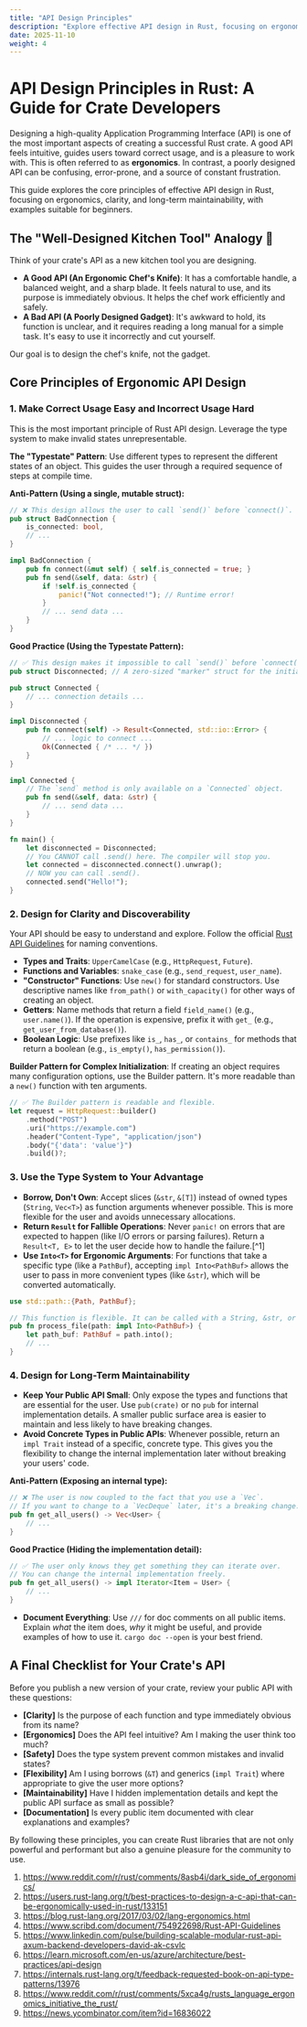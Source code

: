 ```yaml
---
title: "API Design Principles"
description: "Explore effective API design in Rust, focusing on ergonomics, clarity, and long-term maintainability."
date: 2025-11-10
weight: 4
---
```


# API Design Principles in Rust: A Guide for Crate Developers

Designing a high-quality Application Programming Interface (API) is one of the most important aspects of creating a successful Rust crate. A good API feels intuitive, guides users toward correct usage, and is a pleasure to work with. This is often referred to as **ergonomics**. In contrast, a poorly designed API can be confusing, error-prone, and a source of constant frustration.

This guide explores the core principles of effective API design in Rust, focusing on ergonomics, clarity, and long-term maintainability, with examples suitable for beginners.

## The "Well-Designed Kitchen Tool" Analogy 🔪

Think of your crate's API as a new kitchen tool you are designing.

- **A Good API (An Ergonomic Chef's Knife)**: It has a comfortable handle, a balanced weight, and a sharp blade. It feels natural to use, and its purpose is immediately obvious. It helps the chef work efficiently and safely.
- **A Bad API (A Poorly Designed Gadget)**: It's awkward to hold, its function is unclear, and it requires reading a long manual for a simple task. It's easy to use it incorrectly and cut yourself.

Our goal is to design the chef's knife, not the gadget.

## Core Principles of Ergonomic API Design

### 1. Make Correct Usage Easy and Incorrect Usage Hard

This is the most important principle of Rust API design. Leverage the type system to make invalid states unrepresentable.

**The "Typestate" Pattern**: Use different types to represent the different states of an object. This guides the user through a required sequence of steps at compile time.

**Anti-Pattern (Using a single, mutable struct):**

```rust
// ❌ This design allows the user to call `send()` before `connect()`.
pub struct BadConnection {
    is_connected: bool,
    // ...
}

impl BadConnection {
    pub fn connect(&mut self) { self.is_connected = true; }
    pub fn send(&self, data: &str) {
        if !self.is_connected {
            panic!("Not connected!"); // Runtime error!
        }
        // ... send data ...
    }
}
```

**Good Practice (Using the Typestate Pattern):**

```rust
// ✅ This design makes it impossible to call `send()` before `connect()`.
pub struct Disconnected; // A zero-sized "marker" struct for the initial state.

pub struct Connected {
    // ... connection details ...
}

impl Disconnected {
    pub fn connect(self) -> Result<Connected, std::io::Error> {
        // ... logic to connect ...
        Ok(Connected { /* ... */ })
    }
}

impl Connected {
    // The `send` method is only available on a `Connected` object.
    pub fn send(&self, data: &str) {
        // ... send data ...
    }
}

fn main() {
    let disconnected = Disconnected;
    // You CANNOT call .send() here. The compiler will stop you.
    let connected = disconnected.connect().unwrap();
    // NOW you can call .send().
    connected.send("Hello!");
}
```


### 2. Design for Clarity and Discoverability

Your API should be easy to understand and explore. Follow the official [Rust API Guidelines](https://rust-lang.github.io/api-guidelines/checklist.html) for naming conventions.

- **Types and Traits**: `UpperCamelCase` (e.g., `HttpRequest`, `Future`).
- **Functions and Variables**: `snake_case` (e.g., `send_request`, `user_name`).
- **"Constructor" Functions**: Use `new()` for standard constructors. Use descriptive names like `from_path()` or `with_capacity()` for other ways of creating an object.
- **Getters**: Name methods that return a field `field_name()` (e.g., `user.name()`). If the operation is expensive, prefix it with `get_` (e.g., `get_user_from_database()`).
- **Boolean Logic**: Use prefixes like `is_`, `has_`, or `contains_` for methods that return a boolean (e.g., `is_empty()`, `has_permission()`).

**Builder Pattern for Complex Initialization**: If creating an object requires many configuration options, use the Builder pattern. It's more readable than a `new()` function with ten arguments.

```rust
// ✅ The Builder pattern is readable and flexible.
let request = HttpRequest::builder()
    .method("POST")
    .uri("https://example.com")
    .header("Content-Type", "application/json")
    .body("{'data': 'value'}")
    .build()?;
```


### 3. Use the Type System to Your Advantage

- **Borrow, Don't Own**: Accept slices (`&str`, `&[T]`) instead of owned types (`String`, `Vec<T>`) as function arguments whenever possible. This is more flexible for the user and avoids unnecessary allocations.
- **Return `Result` for Fallible Operations**: Never `panic!` on errors that are expected to happen (like I/O errors or parsing failures). Return a `Result<T, E>` to let the user decide how to handle the failure.[^1]
- **Use `Into<T>` for Ergonomic Arguments**: For functions that take a specific type (like a `PathBuf`), accepting `impl Into<PathBuf>` allows the user to pass in more convenient types (like `&str`), which will be converted automatically.

```rust
use std::path::{Path, PathBuf};

// This function is flexible. It can be called with a String, &str, or PathBuf.
pub fn process_file(path: impl Into<PathBuf>) {
    let path_buf: PathBuf = path.into();
    // ...
}
```


### 4. Design for Long-Term Maintainability

- **Keep Your Public API Small**: Only expose the types and functions that are essential for the user. Use `pub(crate)` or no `pub` for internal implementation details. A smaller public surface area is easier to maintain and less likely to have breaking changes.
- **Avoid Concrete Types in Public APIs**: Whenever possible, return an `impl Trait` instead of a specific, concrete type. This gives you the flexibility to change the internal implementation later without breaking your users' code.

**Anti-Pattern (Exposing an internal type):**

```rust
// ❌ The user is now coupled to the fact that you use a `Vec`.
// If you want to change to a `VecDeque` later, it's a breaking change.
pub fn get_all_users() -> Vec<User> {
    // ...
}
```

**Good Practice (Hiding the implementation detail):**

```rust
// ✅ The user only knows they get something they can iterate over.
// You can change the internal implementation freely.
pub fn get_all_users() -> impl Iterator<Item = User> {
    // ...
}
```

- **Document Everything**: Use `///` for doc comments on all public items. Explain *what* the item does, *why* it might be useful, and provide examples of how to use it. `cargo doc --open` is your best friend.


## A Final Checklist for Your Crate's API

Before you publish a new version of your crate, review your public API with these questions:

- **[Clarity]** Is the purpose of each function and type immediately obvious from its name?
- **[Ergonomics]** Does the API feel intuitive? Am I making the user think too much?
- **[Safety]** Does the type system prevent common mistakes and invalid states?
- **[Flexibility]** Am I using borrows (`&T`) and generics (`impl Trait`) where appropriate to give the user more options?
- **[Maintainability]** Have I hidden implementation details and kept the public API surface as small as possible?
- **[Documentation]** Is every public item documented with clear explanations and examples?

By following these principles, you can create Rust libraries that are not only powerful and performant but also a genuine pleasure for the community to use.

1. https://www.reddit.com/r/rust/comments/8asb4i/dark_side_of_ergonomics/
2. https://users.rust-lang.org/t/best-practices-to-design-a-c-api-that-can-be-ergonomically-used-in-rust/133151
3. https://blog.rust-lang.org/2017/03/02/lang-ergonomics.html
4. https://www.scribd.com/document/754922698/Rust-API-Guidelines
5. https://www.linkedin.com/pulse/building-scalable-modular-rust-api-axum-backend-developers-david-ak-csvlc
6. https://learn.microsoft.com/en-us/azure/architecture/best-practices/api-design
7. https://internals.rust-lang.org/t/feedback-requested-book-on-api-type-patterns/13976
8. https://www.reddit.com/r/rust/comments/5xca4g/rusts_language_ergonomics_initiative_the_rust/
9. https://news.ycombinator.com/item?id=16836022
